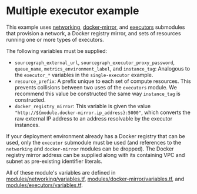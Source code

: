 # Multiple executor example

This example uses [networking](https://registry.terraform.io/modules/sourcegraph/executors/aws/4.5.0/submodules/networking), [docker-mirror](https://registry.terraform.io/modules/sourcegraph/executors/aws/4.5.0/submodules/docker-mirror), and [executors](https://registry.terraform.io/modules/sourcegraph/executors/aws/4.5.0/submodules/executors) submodules that provision a network, a Docker registry mirror, and sets of resources running one or more types of executors.

The following variables must be supplied:

- `sourcegraph_external_url`, `sourcegraph_executor_proxy_password`, `queue_name`, `metrics_environment_label`, and `instance_tag`: Analogous to the `executor_*` variables in the `single-executor` example.
- `resource_prefix`: A prefix unique to each set of compute resources. This prevents collisions between two uses of the `executors` module. We recommend this value be constructed the same way `instance_tag` is constructed.
- `docker_registry_mirror`: This variable is given the value `"http://${module.docker-mirror.ip_address}:5000"`, which converts the raw external IP address to an address resolvable by the executor instances.

If your deployment environment already has a Docker registry that can be used, only the `executor` submodule must be used (and references to the `networking` and `docker-mirror` modules can be dropped). The Docker registry mirror address can be supplied along with its containing VPC and subnet as pre-existing identifier literals.

All of these module's variables are defined in [modules/networking/variables.tf](https://github.com/sourcegraph/terraform-aws-executors/blob/v4.5.0/modules/networking/variables.tf), [modules/docker-mirror/variables.tf](https://github.com/sourcegraph/terraform-aws-executors/blob/v4.5.0/modules/docker-mirror/variables.tf), and [modules/executors/variables.tf](https://github.com/sourcegraph/terraform-aws-executors/blob/v4.5.0/modules/executors/variables.tf).
